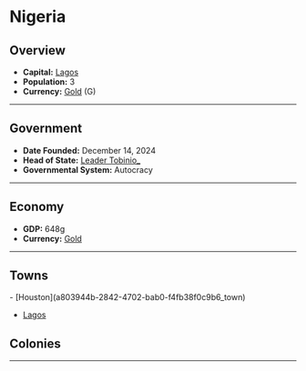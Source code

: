 <!--UNDEDITED FILE, remove this entire line if this file has been edited!-->
# <!--NAME-->Nigeria<!--NAME-->

## Overview

- **Capital:** <!--CAPITAL_LINK-->[Lagos](84a03cd0-e4f8-46f8-8a41-fc098396988c_town)<!--CAPITAL_LINK-->
- **Population:** <!--POPULATION-->3<!--POPULATION-->
- **Currency:** <!--CURRENCY_LINK-->[Gold](Gold_currency)<!--CURRENCY_LINK--> (<!--CURRENCY_ABV-->G<!--CURRENCY_ABV-->)

---

## Government

- **Date Founded:** <!--FOUNDED-->December 14, 2024<!--FOUNDED-->
- **Head of State:** <!--LEADER_TITLE_LINK-->[Leader Tobinio_](Tobinio__user)<!--LEADER_TITLE_LINK-->
- **Governmental System:** <!--GOVERNMENT-->Autocracy<!--GOVERNMENT-->

---

## Economy

- **GDP:** <!--GDP-->648g<!--GDP-->
- **Currency:** <!--CURRENCY_LINK-->[Gold](Gold_currency)<!--CURRENCY_LINK-->

---

## Towns

<!--TOWNS-->- [Houston](a803944b-2842-4702-bab0-f4fb38f0c9b6_town)
- [Lagos](84a03cd0-e4f8-46f8-8a41-fc098396988c_town)<!--TOWNS-->

## Colonies

<!--COLONIES--><!--COLONIES-->

---